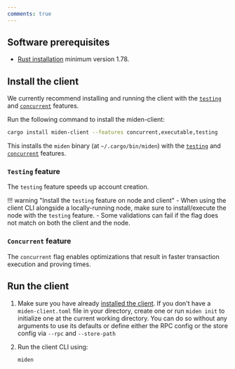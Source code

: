 ```yaml
---
comments: true
---
```


## Software prerequisites

- [Rust installation](https://www.rust-lang.org/tools/install) minimum version 1.78.

## Install the client

We currently recommend installing and running the client with the [`testing`](#testing-feature) and [`concurrent`](#concurrent-feature) features.

Run the following command to install the miden-client:

```sh
cargo install miden-client --features concurrent,executable,testing
```

This installs the `miden` binary (at `~/.cargo/bin/miden`) with the [`testing`](#testing-feature) and [`concurrent`](#concurrent-feature) features.

### `Testing` feature

The `testing` feature speeds up account creation. 

!!! warning "Install the `testing` feature on node and client"
    - When using the client CLI alongside a locally-running node, make sure to install/execute the node with the `testing` feature. 
    - Some validations can fail if the flag does not match on both the client and the node.

### `Concurrent` feature

The `concurrent` flag enables optimizations that result in faster transaction execution and proving times.

## Run the client 

1. Make sure you have already [installed the client](#install-the-client). If you don't have a `miden-client.toml` file in your directory, create one or run `miden init` to initialize one at the current working directory. You can do so without any arguments to use its defaults or define either the RPC config or the store config via `--rpc` and `--store-path`

2. Run the client CLI using:

    ```sh
    miden
    ```

